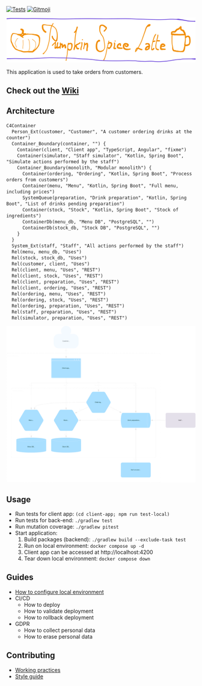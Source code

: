 [![Tests](https://github.com/sylvaindecout/pumpkin-spice-latte/actions/workflows/build.yml/badge.svg?branch=main)](https://github.com/sylvaindecout/pumpkin-spice-latte/actions/workflows/build.yml) [![Gitmoji](https://img.shields.io/badge/gitmoji-%20%F0%9F%98%9C%20%F0%9F%98%8D-FFDD67.svg)](https://gitmoji.dev)

![Pumpkin Spice Latte](./client-app/src/assets/banner.svg)

This application is used to take orders from customers.

## Check out the [Wiki](https://github.com/sylvaindecout/pumpkin-spice-latte/wiki)

## Architecture

```mermaid
C4Container
  Person_Ext(customer, "Customer", "A customer ordering drinks at the counter")
  Container_Boundary(container, "") {
    Container(client, "Client app", "TypeScript, Angular", "fixme")
    Container(simulator, "Staff simulator", "Kotlin, Spring Boot", "Simulate actions performed by the staff")
    Container_Boundary(monolith, "Modular monolith") {
      Container(ordering, "Ordering", "Kotlin, Spring Boot", "Process orders from customers")
      Container(menu, "Menu", "Kotlin, Spring Boot", "Full menu, including prices")
      SystemQueue(preparation, "Drink preparation", "Kotlin, Spring Boot", "List of drinks pending preparation")
      Container(stock, "Stock", "Kotlin, Spring Boot", "Stock of ingredients")
      ContainerDb(menu_db, "Menu DB", "PostgreSQL", "")
      ContainerDb(stock_db, "Stock DB", "PostgreSQL", "")
    }
  }
  System_Ext(staff, "Staff", "All actions performed by the staff")
  Rel(menu, menu_db, "Uses")
  Rel(stock, stock_db, "Uses")
  Rel(customer, client, "Uses")
  Rel(client, menu, "Uses", "REST")
  Rel(client, stock, "Uses", "REST")
  Rel(client, preparation, "Uses", "REST")
  Rel(client, ordering, "Uses", "REST")
  Rel(ordering, menu, "Uses", "REST")
  Rel(ordering, stock, "Uses", "REST")
  Rel(ordering, preparation, "Uses", "REST")
  Rel(staff, preparation, "Uses", "REST")
  Rel(simulator, preparation, "Uses", "REST")
```

<picture>
  <source media="(prefers-color-scheme: light)" srcset="doc/images/light-c4_container.svg" />
  <img src="doc/images/dark-c4_container.svg" alt="C4 model - Container diagram" title="C4 model - Container diagram" />
</picture>

## Usage

* Run tests for client app: `(cd client-app; npm run test-local)`
* Run tests for back-end: `./gradlew test`
* Run mutation coverage: `./gradlew pitest`
* Start application:
  1. Build packages (backend): `./gradlew build --exclude-task test`
  2. Run on local environment: `docker compose up -d`
  3. Client app can be accessed at http://localhost:4200
  4. Tear down local environment: `docker compose down`

## Guides

* [How to configure local environment](./doc/local_env.md)
* CI/CD
  * How to deploy
  * How to validate deployment
  * How to rollback deployment
* GDPR
  * How to collect personal data
  * How to erase personal data

## Contributing

* [Working practices](https://github.com/sylvaindecout/pumpkin-spice-latte/wiki/Working-practices)
* [Style guide](./doc/style_guide.md)
